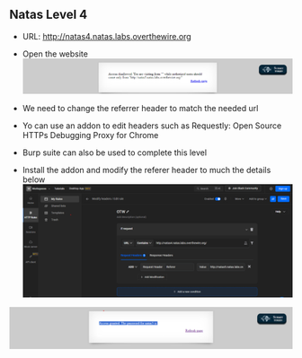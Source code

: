 ## Natas Level 4

- URL:      http://natas4.natas.labs.overthewire.org

- Open the website
![Webpage](images/level_04_01.png)

- We need to change the referrer header to match the needed url

- Yo can use an addon to edit headers such as Requestly: Open Source HTTPs Debugging Proxy for Chrome
- Burp suite can also be used to complete this level

- Install the addon and modify the referer header to much the details below
![Change referer](images/level_04_02.png)

![Password](images/level_04_03.png)
